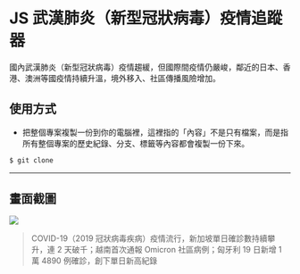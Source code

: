 # JS 武漢肺炎（新型冠狀病毒）疫情追蹤器

國內武漢肺炎（新型冠狀病毒）疫情趨緩，但國際間疫情仍嚴峻，鄰近的日本、香港、澳洲等國疫情持續升溫，境外移入、社區傳播風險增加。

## 使用方式
- 把整個專案複製一份到你的電腦裡，這裡指的「內容」不是只有檔案，而是指所有整個專案的歷史紀錄、分支、標籤等內容都會複製一份下來。
```sh
$ git clone
```

----

## 畫面截圖
![](https://i.imgur.com/3HDvShv.png)
> COVID-19（2019 冠狀病毒疾病）疫情流行，新加坡單日確診數持續攀升，連 2 天破千；越南首次通報 Omicron 社區病例；匈牙利 19 日新增 1 萬 4890 例確診，創下單日新高紀錄